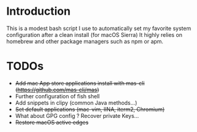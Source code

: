 # Introduction

This is a modest bash script I use to automatically set my favorite system configuration after a clean install (for macOS Sierra)
It highly relies on homebrew and other package managers such as npm or apm.

# TODOs

* ~~Add mac App store applications install with mas-cli (https://github.com/mas-cli/mas)~~
* Further configuration of fish shell
* Add snippets in clipy (common Java methods...)
* ~~Set default applications (mac-vim, IINA, iterm2, Chromium)~~
* What about GPG config ? Recover private Keys...
* ~~Restore macOS active edges~~
